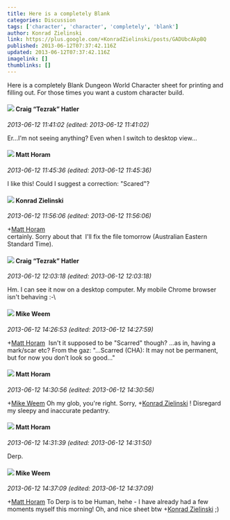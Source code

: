 ```yaml
---
title: Here is a completely Blank
categories: Discussion
tags: ['character', 'character', 'completely', 'blank']
author: Konrad Zielinski
link: https://plus.google.com/+KonradZielinski/posts/GADUbcAkpBQ
published: 2013-06-12T07:37:42.116Z
updated: 2013-06-12T07:37:42.116Z
imagelink: []
thumblinks: []
---
```


Here is a completely Blank Dungeon World Character sheet for printing and filling out. For those times you want a custom character build.
<div id='comment z12jvpejdvzzw3o2u23ffdojou3xszqy004'>
  <h4><img src='{{site.baseurl}}//images/avatars/117531240065733623677_photo.jpg'> Craig “Tezrak” Hatler</h4>
      <p><cite>2013-06-12 11:41:02 (edited: 2013-06-12 11:41:02)</cite></p>
        <p>Er...I&#39;m not seeing anything? Even when I switch to desktop view...</p>
</div>
        

<div id='comment z12jvpejdvzzw3o2u23ffdojou3xszqy004'>
  <h4><img src='{{site.baseurl}}//images/avatars/105472060898626050077_photo.jpg'> Matt Horam</h4>
      <p><cite>2013-06-12 11:45:36 (edited: 2013-06-12 11:45:36)</cite></p>
        <p>I like this! Could I suggest a correction: &quot;Scared&quot;?</p>
</div>
        

<div id='comment z12jvpejdvzzw3o2u23ffdojou3xszqy004'>
  <h4><img src='{{site.baseurl}}//images/avatars/115725920587018246269_photo.jpg'> Konrad Zielinski</h4>
      <p><cite>2013-06-12 11:56:06 (edited: 2013-06-12 11:56:06)</cite></p>
        <p><span class="proflinkWrapper"><span class="proflinkPrefix">+</span><a class="proflink" href="https://plus.google.com/105472060898626050077" oid="105472060898626050077">Matt Horam</a></span><br />certainly. Sorry about that  I&#39;ll fix the file tomorrow (Australian Eastern Standard Time).</p>
</div>
        

<div id='comment z12jvpejdvzzw3o2u23ffdojou3xszqy004'>
  <h4><img src='{{site.baseurl}}//images/avatars/117531240065733623677_photo.jpg'> Craig “Tezrak” Hatler</h4>
      <p><cite>2013-06-12 12:03:18 (edited: 2013-06-12 12:03:18)</cite></p>
        <p>Hm. I can see it now on a desktop computer. My mobile Chrome browser isn&#39;t behaving :-\</p>
</div>
        

<div id='comment z12jvpejdvzzw3o2u23ffdojou3xszqy004'>
  <h4><img src='{{site.baseurl}}//images/avatars/106974596503338920008_photo.jpg'> Mike Weem</h4>
      <p><cite>2013-06-12 14:26:53 (edited: 2013-06-12 14:27:59)</cite></p>
        <p><span class="proflinkWrapper"><span class="proflinkPrefix">+</span><a class="proflink" href="https://plus.google.com/105472060898626050077" oid="105472060898626050077">Matt Horam</a></span>  Isn&#39;t it supposed to be &quot;Scarred&quot; though? ...as in, having a mark/scar etc? From the gaz: &quot;...Scarred (CHA): It may not be permanent, but for now you don’t look so good...&quot;</p>
</div>
        

<div id='comment z12jvpejdvzzw3o2u23ffdojou3xszqy004'>
  <h4><img src='{{site.baseurl}}//images/avatars/105472060898626050077_photo.jpg'> Matt Horam</h4>
      <p><cite>2013-06-12 14:30:56 (edited: 2013-06-12 14:30:56)</cite></p>
        <p><span class="proflinkWrapper"><span class="proflinkPrefix">+</span><a class="proflink" href="https://plus.google.com/106974596503338920008" oid="106974596503338920008">Mike Weem</a></span> Oh my glob, you&#39;re right. Sorry, <span class="proflinkWrapper"><span class="proflinkPrefix">+</span><a class="proflink" href="https://plus.google.com/115725920587018246269" oid="115725920587018246269">Konrad Zielinski</a></span> ! Disregard my sleepy and inaccurate pedantry.</p>
</div>
        

<div id='comment z12jvpejdvzzw3o2u23ffdojou3xszqy004'>
  <h4><img src='{{site.baseurl}}//images/avatars/105472060898626050077_photo.jpg'> Matt Horam</h4>
      <p><cite>2013-06-12 14:31:39 (edited: 2013-06-12 14:31:50)</cite></p>
        <p>Derp.</p>
</div>
        

<div id='comment z12jvpejdvzzw3o2u23ffdojou3xszqy004'>
  <h4><img src='{{site.baseurl}}//images/avatars/106974596503338920008_photo.jpg'> Mike Weem</h4>
      <p><cite>2013-06-12 14:37:09 (edited: 2013-06-12 14:37:09)</cite></p>
        <p><span class="proflinkWrapper"><span class="proflinkPrefix">+</span><a class="proflink" href="https://plus.google.com/105472060898626050077" oid="105472060898626050077">Matt Horam</a></span> To Derp is to be Human, hehe - I have already had a few moments myself this morning! Oh, and nice sheet btw <span class="proflinkWrapper"><span class="proflinkPrefix">+</span><a class="proflink" href="https://plus.google.com/115725920587018246269" oid="115725920587018246269">Konrad Zielinski</a></span> ;)</p>
</div>
        
